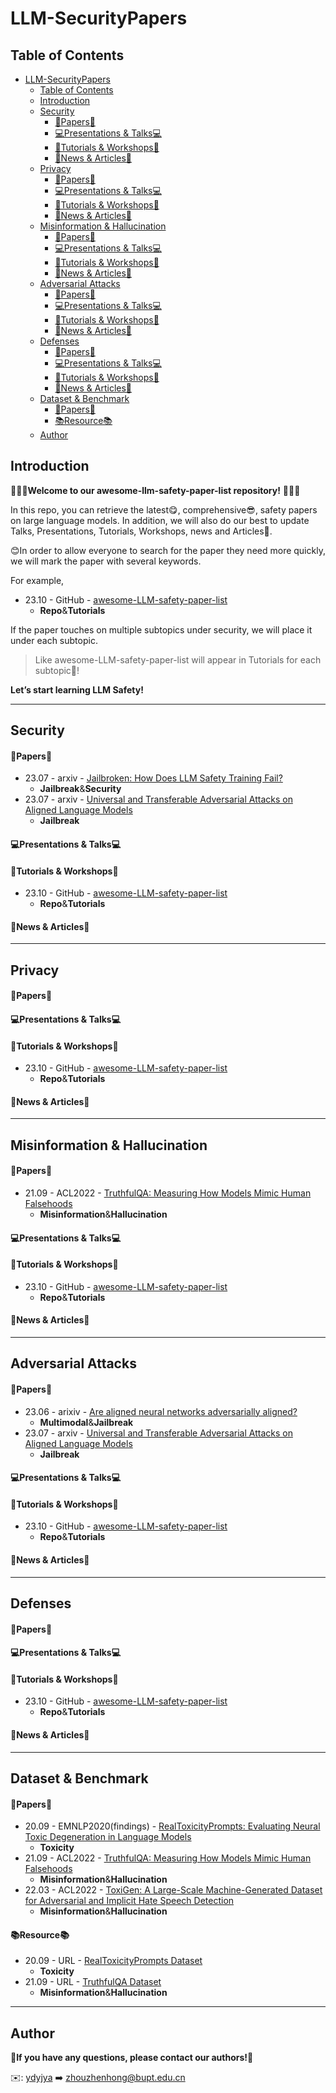 # LLM-SecurityPapers


## Table of Contents

- [LLM-SecurityPapers](#llm-securitypapers)
  - [Table of Contents](#table-of-contents)
  - [Introduction](#introduction)
  - [Security](#security)
      - [📑Papers📑](#papers)
      - [💻Presentations \& Talks💻](#presentations--talks)
      - [📖Tutorials \& Workshops📖](#tutorials--workshops)
      - [📰News \& Articles📰](#news--articles)
  - [Privacy](#privacy)
      - [📑Papers📑](#papers-1)
      - [💻Presentations \& Talks💻](#presentations--talks-1)
      - [📖Tutorials \& Workshops📖](#tutorials--workshops-1)
      - [📰News \& Articles📰](#news--articles-1)
  - [Misinformation \& Hallucination](#misinformation--hallucination)
      - [📑Papers📑](#papers-2)
      - [💻Presentations \& Talks💻](#presentations--talks-2)
      - [📖Tutorials \& Workshops📖](#tutorials--workshops-2)
      - [📰News \& Articles📰](#news--articles-2)
  - [Adversarial Attacks](#adversarial-attacks)
      - [📑Papers📑](#papers-3)
      - [💻Presentations \& Talks💻](#presentations--talks-3)
      - [📖Tutorials \& Workshops📖](#tutorials--workshops-3)
      - [📰News \& Articles📰](#news--articles-3)
  - [Defenses](#defenses)
      - [📑Papers📑](#papers-4)
      - [💻Presentations \& Talks💻](#presentations--talks-4)
      - [📖Tutorials \& Workshops📖](#tutorials--workshops-4)
      - [📰News \& Articles📰](#news--articles-4)
  - [Dataset \& Benchmark](#dataset--benchmark)
      - [📑Papers📑](#papers-5)
      - [📚Resource📚](#resource)
  - [Author](#author)

## Introduction


🥰🥰🥰**Welcome to our awesome-llm-safety-paper-list repository!** 🥰🥰🥰

In this repo, you can retrieve the latest😋, comprehensive😎, safety papers on large language models. In addition, we will also do our best to update Talks, Presentations, Tutorials, Workshops, news and Articles🤗.

😊In order to allow everyone to search for the paper they need more quickly, we will mark the paper with several keywords. 

For example, 
- 23.10 - GitHub - [awesome-LLM-safety-paper-list](https://github.com/ydyjya/awesome-LLM-safety-paper-list)
  - **Repo**&**Tutorials**

If the paper touches on multiple subtopics under security, we will place it under each subtopic.

> Like awesome-LLM-safety-paper-list will appear in Tutorials for each subtopic🤩!

**Let’s start learning LLM Safety!**

---
## Security

#### 📑Papers📑

- 23.07 - arxiv - [Jailbroken: How Does LLM Safety Training Fail?](https://arxiv.org/abs/2307.02483)
  - **Jailbreak**&**Security**
- 23.07 - arxiv  - [Universal and Transferable Adversarial Attacks on Aligned Language Models](https://arxiv.org/abs/2307.15043)
  - **Jailbreak**

#### 💻Presentations & Talks💻


#### 📖Tutorials & Workshops📖

- 23.10 - GitHub - [awesome-LLM-safety-paper-list](https://github.com/ydyjya/awesome-LLM-safety-paper-list)
  - **Repo**&**Tutorials**

#### 📰News & Articles📰


---
## Privacy

#### 📑Papers📑


#### 💻Presentations & Talks💻


#### 📖Tutorials & Workshops📖

- 23.10 - GitHub - [awesome-LLM-safety-paper-list](https://github.com/ydyjya/awesome-LLM-safety-paper-list)
  - **Repo**&**Tutorials**

#### 📰News & Articles📰


---
## Misinformation & Hallucination

#### 📑Papers📑
- 21.09 - ACL2022 - [TruthfulQA: Measuring How Models Mimic Human Falsehoods](https://arxiv.org/abs/2109.07958)
  - **Misinformation**&**Hallucination**
#### 💻Presentations & Talks💻


#### 📖Tutorials & Workshops📖

- 23.10 - GitHub - [awesome-LLM-safety-paper-list](https://github.com/ydyjya/awesome-LLM-safety-paper-list)
  - **Repo**&**Tutorials**

#### 📰News & Articles📰


---
## Adversarial Attacks

#### 📑Papers📑

- 23.06 - arixiv - [Are aligned neural networks adversarially aligned?](https://arxiv.org/abs/2306.15447)
  - **Multimodal**&**Jailbreak**
- 23.07 - arxiv - [Universal and Transferable Adversarial Attacks on Aligned Language Models](https://arxiv.org/abs/2307.15043)
  - **Jailbreak**

#### 💻Presentations & Talks💻


#### 📖Tutorials & Workshops📖

- 23.10 - GitHub - [awesome-LLM-safety-paper-list](https://github.com/ydyjya/awesome-LLM-safety-paper-list)
  - **Repo**&**Tutorials**

#### 📰News & Articles📰


---
## Defenses

#### 📑Papers📑


#### 💻Presentations & Talks💻


#### 📖Tutorials & Workshops📖

- 23.10 - GitHub - [awesome-LLM-safety-paper-list](https://github.com/ydyjya/awesome-LLM-safety-paper-list)
  - **Repo**&**Tutorials**

#### 📰News & Articles📰

---
## Dataset & Benchmark

#### 📑Papers📑
- 20.09 - EMNLP2020(findings) - [RealToxicityPrompts: Evaluating Neural Toxic Degeneration in Language Models](https://arxiv.org/abs/2009.11462)
  - **Toxicity**
- 21.09 - ACL2022 - [TruthfulQA: Measuring How Models Mimic Human Falsehoods](https://arxiv.org/abs/2109.07958)
  - **Misinformation**&**Hallucination**
- 22.03 - ACL2022 - [ToxiGen: A Large-Scale Machine-Generated Dataset for Adversarial and Implicit Hate Speech Detection](https://arxiv.org/abs/2203.09509)
  - **Misinformation**&**Hallucination**
#### 📚Resource📚
- 20.09 - URL - [RealToxicityPrompts Dataset](https://toxicdegeneration.allenai.org/)
  - **Toxicity**
- 21.09 - URL - [TruthfulQA Dataset](https://github.com/sylinrl/TruthfulQA)
  - **Misinformation**&**Hallucination**

---
## Author


**🤗If you have any questions, please contact our authors!🤗**

✉️: [ydyjya](https://github.com/ydyjya) ➡️ zhouzhenhong@bupt.edu.cn
